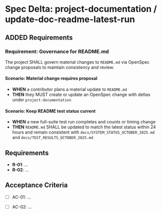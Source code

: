 # Spec Delta: project-documentation / update-doc-readme-latest-run

## ADDED Requirements

### Requirement: Governance for README.md

The project SHALL govern material changes to `README.md` via OpenSpec change proposals to maintain consistency and review.

#### Scenario: Material change requires proposal

- **WHEN** a contributor plans a material update to `README.md`
- **THEN** they MUST create or update an OpenSpec change with deltas under `project-documentation`

#### Scenario: Keep README test status current

- **WHEN** a new full-suite test run completes and counts or timing change
- **THEN** `README.md` SHALL be updated to match the latest status within 24 hours and remain consistent with `docs/SYSTEM_STATUS_OCTOBER_2025.md` and `docs/TEST_RESULTS_OCTOBER_2025.md`

## Requirements

- **R-01**: ...
- **R-02**: ...


## Acceptance Criteria

- [ ] AC-01: ...
- [ ] AC-02: ...

